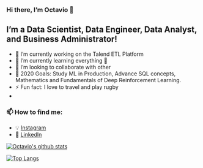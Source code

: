 ### Hi there, I’m Octavio 👋

## I’m a Data Scientist, Data Engineer, Data Analyst, and Business Administrator!
- 🔭 I’m currently working on the Talend ETL Platform
- 🌱 I’m currently learning everything 🤣
- 👯 I’m looking to collaborate with other
- 🥅 2020 Goals: Study ML in Production, Advance SQL concepts, Mathematics and Fundamentals of Deep Reinforcement Learning.
- ⚡ Fun fact: I love to travel and play rugby
- 
### 📫 How to find me:

  - :bulb: [Instagram](https://www.instagram.com/octadelsueldo/)
  - :office: [LinkedIn](https://www.linkedin.com/in/octaviodelsueldo)

[![Octavio's github stats](https://github-readme-stats.vercel.app/api?username=octadelsueldo&count_private=true&show_icons=true&theme=radical&hide_rank=false)](https://github.com/anuraghazra/github-readme-stats)

[![Top Langs](https://github-readme-stats.vercel.app/api/top-langs/?username=octadelsueldo)](https://github.com/anuraghazra/github-readme-stats)

